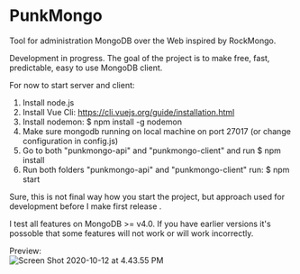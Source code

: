 # PunkMongo

Tool for administration MongoDB over the Web inspired by RockMongo.

Development in progress.
The goal of the project is to make free, fast, predictable, easy to use MongoDB client.

For now to start server and client:
1) Install node.js
2) Install Vue Cli: https://cli.vuejs.org/guide/installation.html 
3) Install nodemon: $ npm install -g nodemon
4) Make sure mongodb running on local machine on port 27017 (or change configuration in config.js)
5) Go to both "punkmongo-api" and "punkmongo-client" and run 
$ npm install
6) Run both folders "punkmongo-api" and "punkmongo-client" run:
$ npm start

Sure, this is not final way how you start the project, but approach used for development before I make first release .

I test all features on MongoDB >= v4.0. If you have earlier versions it's possoble that some features will not work or will work incorrectly.

Preview:  
![Screen Shot 2020-10-12 at 4.43.55 PM](https://user-images.githubusercontent.com/109203/95731940-5120a680-0caa-11eb-82a8-d71456e5de42.png)

